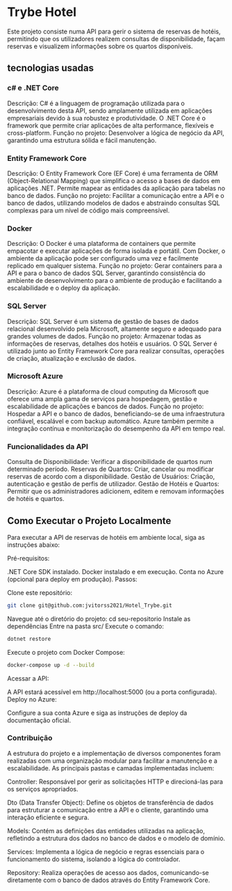 # Trybe Hotel
Este projeto consiste numa API para gerir o sistema de reservas de hotéis, permitindo que os utilizadores realizem consultas de disponibilidade, façam reservas e visualizem informações sobre os quartos disponíveis.
## tecnologias usadas 
### c# e .NET Core
Descrição: C# é a linguagem de programação utilizada para o desenvolvimento desta API, sendo amplamente utilizada em aplicações empresariais devido à sua robustez e produtividade. O .NET Core é o framework que permite criar aplicações de alta performance, flexíveis e cross-platform.
Função no projeto: Desenvolver a lógica de negócio da API, garantindo uma estrutura sólida e fácil manutenção.
### Entity Framework Core
Descrição: O Entity Framework Core (EF Core) é uma ferramenta de ORM (Object-Relational Mapping) que simplifica o acesso a bases de dados em aplicações .NET. Permite mapear as entidades da aplicação para tabelas no banco de dados.
Função no projeto: Facilitar a comunicação entre a API e o banco de dados, utilizando modelos de dados e abstraindo consultas SQL complexas para um nível de código mais compreensível.
### Docker
Descrição: O Docker é uma plataforma de containers que permite empacotar e executar aplicações de forma isolada e portátil. Com Docker, o ambiente da aplicação pode ser configurado uma vez e facilmente replicado em qualquer sistema.
Função no projeto: Gerar containers para a API e para o banco de dados SQL Server, garantindo consistência do ambiente de desenvolvimento para o ambiente de produção e facilitando a escalabilidade e o deploy da aplicação.
### SQL Server
Descrição: SQL Server é um sistema de gestão de bases de dados relacional desenvolvido pela Microsoft, altamente seguro e adequado para grandes volumes de dados.
Função no projeto: Armazenar todas as informações de reservas, detalhes dos hotéis e usuários. O SQL Server é utilizado junto ao Entity Framework Core para realizar consultas, operações de criação, atualização e exclusão de dados.
### Microsoft Azure
Descrição: Azure é a plataforma de cloud computing da Microsoft que oferece uma ampla gama de serviços para hospedagem, gestão e escalabilidade de aplicações e bancos de dados.
Função no projeto: Hospedar a API e o banco de dados, beneficiando-se de uma infraestrutura confiável, escalável e com backup automático. Azure também permite a integração contínua e monitorização do desempenho da API em tempo real.
### Funcionalidades da API
Consulta de Disponibilidade: Verificar a disponibilidade de quartos num determinado período.
Reservas de Quartos: Criar, cancelar ou modificar reservas de acordo com a disponibilidade.
Gestão de Usuários: Criação, autenticação e gestão de perfis de utilizador.
Gestão de Hotéis e Quartos: Permitir que os administradores adicionem, editem e removam informações de hotéis e quartos.

## Como Executar o Projeto Localmente
Para executar a API de reservas de hotéis em ambiente local, siga as instruções abaixo:

Pré-requisitos:

.NET Core SDK instalado.
Docker instalado e em execução.
Conta no Azure (opcional para deploy em produção).
Passos:

Clone este repositório:
```bash
git clone git@github.com:jvitorss2021/Hotel_Trybe.git
```
Navegue até o diretório do projeto:
cd seu-repositorio
Instale as dependências
Entre na pasta src/
Execute o comando: 
```bash
dotnet restore
```
Execute o projeto com Docker Compose:
```bash
docker-compose up -d --build
```
Acessar a API:

A API estará acessível em http://localhost:5000 (ou a porta configurada).
Deploy no Azure:

Configure a sua conta Azure e siga as instruções de deploy da documentação oficial.
### Contribuição
A estrutura do projeto e a implementação de diversos componentes foram realizadas com uma organização modular para facilitar a manutenção e a escalabilidade. As principais pastas e camadas implementadas incluem:

Controller: Responsável por gerir as solicitações HTTP e direcioná-las para os serviços apropriados.

Dto (Data Transfer Object): Define os objetos de transferência de dados para estruturar a comunicação entre a API e o cliente, garantindo uma interação eficiente e segura.

Models: Contém as definições das entidades utilizadas na aplicação, refletindo a estrutura dos dados no banco de dados e o modelo de domínio.

Services: Implementa a lógica de negócio e regras essenciais para o funcionamento do sistema, isolando a lógica do controlador.

Repository: Realiza operações de acesso aos dados, comunicando-se diretamente com o banco de dados através do Entity Framework Core.
